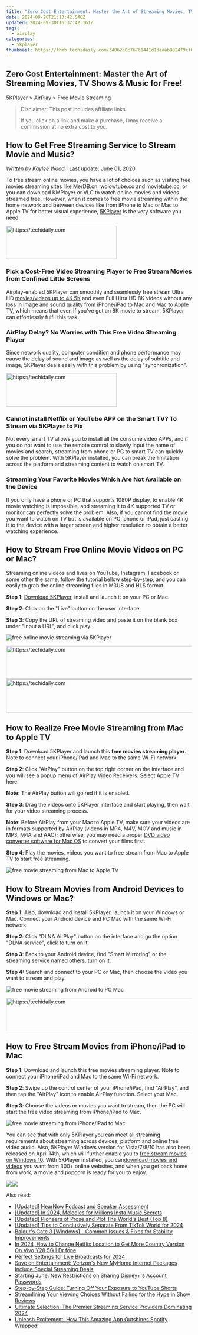 ```yaml
---
title: "Zero Cost Entertainment: Master the Art of Streaming Movies, TV Shows & Music for Free!"
date: 2024-09-26T21:13:42.546Z
updated: 2024-09-30T16:32:42.161Z
tags:
  - airplay
categories:
  - 5kplayer
thumbnail: https://thmb.techidaily.com/34062c0c76761441d1daaab882479cf039a7dd266a5c393fca1f08310200c903.jpg
---
```


## Zero Cost Entertainment: Master the Art of Streaming Movies, TV Shows & Music for Free!

[5KPlayer](https://tools.techidaily.com/5kplayer/products/) \> [AirPlay](https://tools.techidaily.com/5kplayer/airplay/) \> Free Movie Streaming

>  Disclaimer: This post includes affiliate links
>
>  If you click on a link and make a purchase, I may receive a commission at no extra cost to you.
>

## How to Get Free Streaming Service to Stream Movie and Music?

 _Written by [Kaylee Wood](https://www.quora.com/profile/Amanda-Hu-21)_ | Last update: June 01, 2020

To free stream online movies, you have a lot of choices such as visiting free movies streaming sites like MerDB.cn, wolowtube.co and movietube.cc, or you can download KMPlayer or VLC to watch online movies and videos streamed free. However, when it comes to free movie streaming within the home network and between devices like from iPhone to Mac or Mac to Apple TV for better visual experience, [5KPlayer](https://tools.techidaily.com/5kplayer/products/) is the very software you need.

<!-- affiliate ads begin -->
<a href="https://aligracehair.sjv.io/c/5597632/1948891/19272" target="_top" id="1948891">
  <img src="//a.impactradius-go.com/display-ad/19272-1948891" border="0" alt="https://techidaily.com" width="300" height="90"/>
</a>
<img height="0" width="0" src="https://aligracehair.sjv.io/i/5597632/1948891/19272" style="position:absolute;visibility:hidden;" border="0" />
<!-- affiliate ads end -->

### Pick a Cost-Free Video Streaming Player to Free Stream Movies from Confined Little Screens

Airplay-enabled 5KPlayer can smoothly and seamlessly free stream Ultra HD [movies/videos up to 4K 5K](https://tools.techidaily.com/5kplayer/video-music-player/) and even Full Ultra HD 8K videos without any loss in image and sound quality from iPhone/iPad to Mac and Mac to Apple TV, which means that even if you've got an 8K movie to stream, 5KPlayer can effortlessly fulfil this task.

### AirPlay Delay? No Worries with This Free Video Streaming Player

Since network quality, computer condition and phone performance may cause the delay of sound and image as well as the delay of subtitle and image, 5KPlayer deals easily with this problem by using "synchronization".

<!-- affiliate ads begin -->
<a href="https://wigfever.sjv.io/c/5597632/2005183/22899" target="_top" id="2005183">
  <img src="//a.impactradius-go.com/display-ad/22899-2005183" border="0" alt="https://techidaily.com" width="300" height="90"/>
</a>
<img height="0" width="0" src="https://wigfever.sjv.io/i/5597632/2005183/22899" style="position:absolute;visibility:hidden;" border="0" />
<!-- affiliate ads end -->

### Cannot install Netflix or YouTube APP on the Smart TV? To Stream via 5KPlayer to Fix

Not every smart TV allows you to install all the consume video APPs, and if you do not want to use the remote control to slowly input the name of movies and search, streaming from phone or PC to smart TV can quickly solve the problem. With 5KPlayer installed, you can break the limitation across the platform and streaming content to watch on smart TV.

### Streaming Your Favorite Movies Which Are Not Available on the Device

If you only have a phone or PC that supports 1080P display, to enable 4K movie watching is impossible, and streaming it to 4K supported TV or monitor can perfectly solve the problem. Also, if you cannot find the movie you want to watch on TV but is available on PC, phone or iPad, just casting it to the device with a larger screen and higher resolution to obtain a better watching experience. 

## How to Stream Free Online Movie Videos on PC or Mac?

Streaming online videos and lives on YouTube, Instagram, Facebook or some other the same, follow the tutorial bellow step-by-step, and you can easily to grab the online streaming files in M3U8 and HLS format. 

**Step 1**: [Download 5KPlayer](https://tools.techidaily.com/5kplayer/products/), install and launch it on your PC or Mac.

**Step 2**: Click on the "Live" button on the user interface.

**Step 3**: Copy the URL of streaming video and paste it on the blank box under "Input a URL", and click play.

![free online movie streaming via 5KPlayer](https://www.5kplayer.com/airplay/img/5kplayer-interface.jpg) 

<!-- affiliate ads begin -->
<a href="https://ephamedtechinc.pxf.io/c/5597632/2137224/26400" target="_top" id="2137224">
  <img src="//a.impactradius-go.com/display-ad/26400-2137224" border="0" alt="https://techidaily.com" width="728" height="90"/>
</a>
<img height="0" width="0" src="https://ephamedtechinc.pxf.io/i/5597632/2137224/26400" style="position:absolute;visibility:hidden;" border="0" />
<!-- affiliate ads end -->

<!-- affiliate ads begin -->
<a href="https://unicoeye.pxf.io/c/5597632/2134241/18498" target="_top" id="2134241">
  <img src="//a.impactradius-go.com/display-ad/18498-2134241" border="0" alt="https://techidaily.com" width="728" height="90"/>
</a>
<img height="0" width="0" src="https://unicoeye.pxf.io/i/5597632/2134241/18498" style="position:absolute;visibility:hidden;" border="0" />
<!-- affiliate ads end -->

## How to Realize Free Movie Streaming from Mac to Apple TV

**Step 1**: Download 5KPlayer and launch this **free movies streaming player**. Note to connect your iPhone/iPad and Mac to the same Wi-Fi network.

**Step 2**: Click "AirPlay" button on the top right corner on the interface and you will see a popup menu of AirPlay Video Receivers. Select Apple TV here.

**Note**: The AirPlay button will go red if it is enabled.

**Step 3**: Drag the videos onto 5KPlayer interface and start playing, then wait for your video streaming process. 

**Note**: Before AirPlay from your Mac to Apple TV, make sure your videos are in formats supported by AirPlay (videos in MP4, M4V, MOV and music in MP3, M4A and AAC); otherwise, you may need a proper [DVD video converter software for Mac OS](https://tools.techidaily.com/5kplayer/products/) to convert your films first.

**Step 4**: Play the movies, videos you want to free stream from Mac to Apple TV to start free streaming.

![free movie streaming from Mac to Apple TV](https://www.5kplayer.com/airplay/img/5k-apple-tv-316.jpg) 

## How to Stream Movies from Android Devices to Windows or Mac?

**Step 1**: Also, download and install 5KPlayer, launch it on your Windows or Mac. Connect your Android device and PC Mac with the same Wi-Fi network.

**Step 2**: Click "DLNA AirPlay" button on the interface and go the option "DLNA service", click to turn on it.

**Step 3**: Back to your Android device, find "Smart Mirroring" or the streaming service named others, turn on it. 

**Step 4:** Search and connect to your PC or Mac, then choose the video you want to stream and play.

![free movie streaming from Android to PC Mac](https://www.5kplayer.com/airplay/img/ipad-airplay-mirroring.jpg) 

<!-- affiliate ads begin -->
<a href="https://appsumo.8odi.net/c/5597632/2082529/7443" target="_top" id="2082529">
  <img src="//a.impactradius-go.com/display-ad/7443-2082529" border="0" alt="https://techidaily.com" width="728" height="90"/>
</a>
<img height="0" width="0" src="https://appsumo.8odi.net/i/5597632/2082529/7443" style="position:absolute;visibility:hidden;" border="0" />
<!-- affiliate ads end -->

## How to Free Stream Movies from iPhone/iPad to Mac

**Step 1**: Download and launch this free movies streaming player. Note to connect your iPhone/iPad and Mac to the same Wi-Fi network.

**Step 2**: Swipe up the control center of your iPhone/iPad, find "AirPlay", and then tap the "AirPlay" icon to enable AirPlay function. Select your Mac.

**Step 3**: Choose the videos or movies you want to stream, then the PC will start the free video streaming from iPhone/iPad to Mac.

![free movie streaming from iPhone/iPad to Mac](https://www.5kplayer.com/airplay/img/5kplayer-freeaacplayer-yxt-030603.jpg) 

You can see that with only 5KPlayer you can meet all streaming requirements about streaming across devices, platform and online free video audio. Also, 5KPlayer Windows version for Vista/7/8/10 has also been released on April 14th, which will further enable you to [free stream movies on Windows 10](https://tools.techidaily.com/5kplayer/airplay/). With 5KPlayer installed, you can[download movies and videos](https://tools.techidaily.com/5kplayer/youtube-download/) you want from 300+ online websites, and when you get back home from work, a movie and popcorn is ready for you to enjoy.

[![](https://www.5kplayer.com/airplay/../button/freedownwhitewin.png)](https://tools.techidaily.com/5kplayer/products/)[![](https://www.5kplayer.com/airplay/../button/freedownbackmac.png)](https://tools.techidaily.com/5kplayer/products/)

<ins class="adsbygoogle"
     style="display:block"
     data-ad-format="autorelaxed"
     data-ad-client="ca-pub-7571918770474297"
     data-ad-slot="1223367746"></ins>

<ins class="adsbygoogle"
     style="display:block"
     data-ad-client="ca-pub-7571918770474297"
     data-ad-slot="8358498916"
     data-ad-format="auto"
     data-full-width-responsive="true"></ins>

<span class="atpl-alsoreadstyle">Also read:</span>
<div><ul>
<li><a href="https://screen-activity-recording.techidaily.com/updated-hearnow-podcast-and-speaker-assessment/"><u>[Updated] HearNow Podcast and Speaker Assessment</u></a></li>
<li><a href="https://instagram-video-files.techidaily.com/updated-in-2024-melodies-for-millions-insta-music-secrets/"><u>[Updated] In 2024, Melodies for Millions Insta Music Secrets</u></a></li>
<li><a href="https://vp-tips.techidaily.com/updated-pioneers-of-prose-and-plot-the-worlds-best-top-8/"><u>[Updated] Pioneers of Prose and Plot The World's Best (Top 8)</u></a></li>
<li><a href="https://tiktok-video-recordings.techidaily.com/updated-tips-to-conclusively-separate-from-tiktok-world-for-2024/"><u>[Updated] Tips to Conclusively Separate From TikTok World for 2024</u></a></li>
<li><a href="https://win-able.techidaily.com/baldurs-gate-3-windows-common-issues-and-fixes-for-stability-improvements/"><u>Baldur's Gate 3 [Windows] - Common Issues & Fixes for Stability Improvements</u></a></li>
<li><a href="https://review-topics.techidaily.com/in-2024-how-to-change-netflix-location-to-get-more-country-version-on-vivo-y28-5g-drfone-by-drfone-virtual-android/"><u>In 2024, How to Change Netflix Location to Get More Country Version On Vivo Y28 5G | Dr.fone</u></a></li>
<li><a href="https://article-files.techidaily.com/perfect-settings-for-live-broadcasts-for-2024/"><u>Perfect Settings for Live Broadcasts for 2024</u></a></li>
<li><a href="https://media-tips.techidaily.com/save-on-entertainment-verizons-new-myhome-internet-packages-include-special-streaming-deals/"><u>Save on Entertainment: Verizon's New MyHome Internet Packages Include Special Streaming Deals</u></a></li>
<li><a href="https://media-tips.techidaily.com/starting-june-new-restrictions-on-sharing-disneypluss-account-passwords/"><u>Starting June: New Restrictions on Sharing Disney+'s Account Passwords</u></a></li>
<li><a href="https://media-tips.techidaily.com/step-by-step-guide-turning-off-your-exposure-to-youtube-shorts/"><u>Step-by-Step Guide: Turning Off Your Exposure to YouTube Shorts</u></a></li>
<li><a href="https://media-tips.techidaily.com/streamlining-your-viewing-choices-without-falling-for-the-hype-in-show-reviews/"><u>Streamlining Your Viewing Choices Without Falling for the Hype in Show Reviews</u></a></li>
<li><a href="https://media-tips.techidaily.com/ultimate-selection-the-premier-streaming-service-providers-dominating-2024/"><u>Ultimate Selection: The Premier Streaming Service Providers Dominating 2024</u></a></li>
<li><a href="https://media-tips.techidaily.com/unleash-excitement-how-this-amazing-app-outshines-spotify-wrapped/"><u>Unleash Excitement: How This Amazing App Outshines Spotify Wrapped!</u></a></li>
</ul></div>

